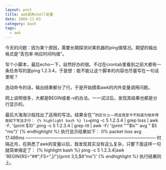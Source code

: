 ```yaml
---
layout: post
title: awk调用shell变量
date: 2009-11-03
category: bash
tags:
  - awk
---
```


今天的问题：因为某个原因，需要长期探测对某机器的ping值情况。期望的输出格式是“丢包率 响应时间均值”。

写个小脚本，最后echo一下，自然好办的很。不过在crontab里看到之前大都有一条任务写的是ping 1.2.3.4，于是想：能不能让这个脚本的内容也尽量写在一句话里呢？

连动命令的话，输出结果都分了行。于是开始摸索awk的内外变量调用问题。

网上说明很多，大都是BEGIN或者-v的办法。一一试过后，发现其结果也都是分行显示的。

最后大海淘沙般找出了适用的写法。结果全在'"`的区分上——而且我至今不知道为啥非得按如下写法才行：
{% highlight bash %}
ls=`ping -c 5 1.2.3.4 | grep loss | awk -F, '{print $3}'`;ping -c 5 1.2.3.4 | grep rtt | awk -F/ '{print "'"$ls"' avg " $5 "ms"}'
{% endhighlight %}
执行显示结果如下：
0% packet loss avg 17.486ms
——————————————————————————————
时隔近月，在熟悉了awk的变量以后，我发现其实没有这么复杂，只要下面这样一句就简单搞定了：
{% highlight bash %}
ping -c 5 1.2.3.4|awk 'BEGIN{RS="##";FS=",|/"}{print $3,$5,$8“ms”}'
{% endhighlight %}
执行结果同上。

